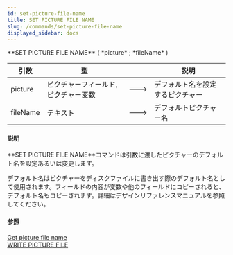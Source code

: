```yaml
---
id: set-picture-file-name
title: SET PICTURE FILE NAME
slug: /commands/set-picture-file-name
displayed_sidebar: docs
---
```


<!--REF #_command_.SET PICTURE FILE NAME.Syntax-->**SET PICTURE FILE NAME** ( *picture* ; *fileName* )<!-- END REF-->
<!--REF #_command_.SET PICTURE FILE NAME.Params-->
| 引数 | 型 |  | 説明 |
| --- | --- | --- | --- |
| picture | ピクチャーフィールド, ピクチャー変数 | &#x1F852; | デフォルト名を設定するピクチャー |
| fileName | テキスト | &#x1F852; | デフォルトピクチャー名 |

<!-- END REF-->

#### 説明 

<!--REF #_command_.SET PICTURE FILE NAME.Summary-->**SET PICTURE FILE NAME**コマンドは引数に渡したピクチャーのデフォルト名を設定あるいは変更します。<!-- END REF-->

デフォルト名はピクチャーをディスクファイルに書き出す際のデフォルト名として使用されます。フィールドの内容が変数や他のフィールドにコピーされると、デフォルト名もコピーされます。詳細はデザインリファレンスマニュアルを参照してください。

#### 参照 

[Get picture file name](get-picture-file-name.md)  
[WRITE PICTURE FILE](write-picture-file.md)  